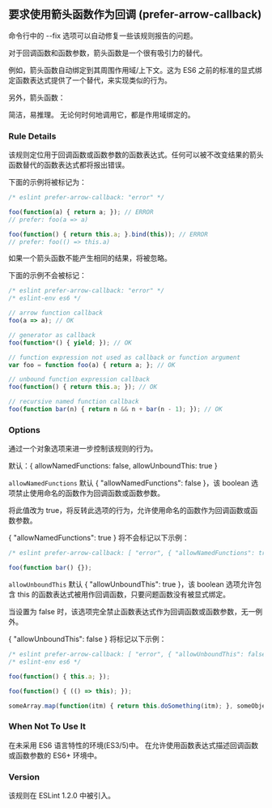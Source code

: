 ## 要求使用箭头函数作为回调 (prefer-arrow-callback)

命令行中的 --fix 选项可以自动修复一些该规则报告的问题。

对于回调函数和函数参数，箭头函数是一个很有吸引力的替代。

例如，箭头函数自动绑定到其周围作用域/上下文。这为 ES6 之前的标准的显式绑定函数表达式提供了一个替代，来实现类似的行为。

另外，箭头函数：

简洁，易推理。
无论何时何地调用它，都是作用域绑定的。

### Rule Details
该规则定位用于回调函数或函数参数的函数表达式。任何可以被不改变结果的箭头函数替代的函数表达式都将报出错误。

下面的示例将被标记为：
```js
/* eslint prefer-arrow-callback: "error" */

foo(function(a) { return a; }); // ERROR
// prefer: foo(a => a)

foo(function() { return this.a; }.bind(this)); // ERROR
// prefer: foo(() => this.a)
```

如果一个箭头函数不能产生相同的结果，将被忽略。

下面的示例不会被标记：
```js
/* eslint prefer-arrow-callback: "error" */
/* eslint-env es6 */

// arrow function callback
foo(a => a); // OK

// generator as callback
foo(function*() { yield; }); // OK

// function expression not used as callback or function argument
var foo = function foo(a) { return a; }; // OK

// unbound function expression callback
foo(function() { return this.a; }); // OK

// recursive named function callback
foo(function bar(n) { return n && n + bar(n - 1); }); // OK
```

### Options
通过一个对象选项来进一步控制该规则的行为。

默认：{ allowNamedFunctions: false, allowUnboundThis: true }

```allowNamedFunctions```
默认 { "allowNamedFunctions": false }，该 boolean 选项禁止使用命名的函数作为回调函数或函数参数。

将此值改为 true，将反转此选项的行为，允许使用命名的函数作为回调函数或函数参数。

{ "allowNamedFunctions": true } 将不会标记以下示例：
```js
/* eslint prefer-arrow-callback: [ "error", { "allowNamedFunctions": true } ] */

foo(function bar() {});
```

```allowUnboundThis```
默认 { "allowUnboundThis": true }，该 boolean 选项允许包含 this 的函数表达式被用作回调函数，只要问题函数没有被显式绑定。

当设置为 false 时，该选项完全禁止函数表达式作为回调函数或函数参数，无一例外。

{ "allowUnboundThis": false } 将标记以下示例：
```js
/* eslint prefer-arrow-callback: [ "error", { "allowUnboundThis": false } ] */
/* eslint-env es6 */

foo(function() { this.a; });

foo(function() { (() => this); });

someArray.map(function(itm) { return this.doSomething(itm); }, someObject);
```

### When Not To Use It
在未采用 ES6 语言特性的环境(ES3/5)中。
在允许使用函数表达式描述回调函数或函数参数的 ES6+ 环境中。

### Version
该规则在 ESLint 1.2.0 中被引入。

